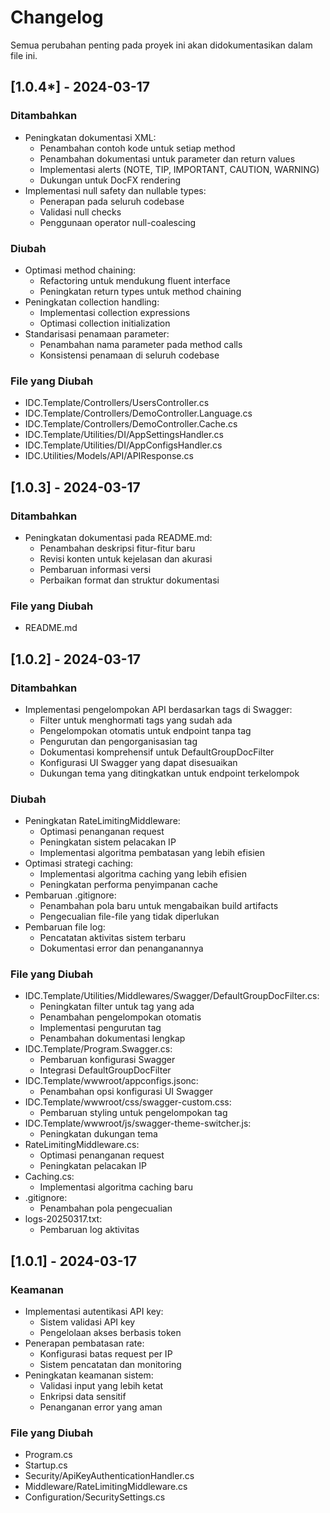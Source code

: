 # Changelog

Semua perubahan penting pada proyek ini akan didokumentasikan dalam file ini.

## [1.0.4*] - 2024-03-17

### Ditambahkan
- Peningkatan dokumentasi XML:
  * Penambahan contoh kode untuk setiap method
  * Penambahan dokumentasi untuk parameter dan return values
  * Implementasi alerts (NOTE, TIP, IMPORTANT, CAUTION, WARNING)
  * Dukungan untuk DocFX rendering
- Implementasi null safety dan nullable types:
  * Penerapan pada seluruh codebase
  * Validasi null checks
  * Penggunaan operator null-coalescing

### Diubah
- Optimasi method chaining:
  * Refactoring untuk mendukung fluent interface
  * Peningkatan return types untuk method chaining
- Peningkatan collection handling:
  * Implementasi collection expressions
  * Optimasi collection initialization
- Standarisasi penamaan parameter:
  * Penambahan nama parameter pada method calls
  * Konsistensi penamaan di seluruh codebase

### File yang Diubah
- IDC.Template/Controllers/UsersController.cs
- IDC.Template/Controllers/DemoController.Language.cs
- IDC.Template/Controllers/DemoController.Cache.cs
- IDC.Template/Utilities/DI/AppSettingsHandler.cs
- IDC.Template/Utilities/DI/AppConfigsHandler.cs
- IDC.Utilities/Models/API/APIResponse.cs

## [1.0.3] - 2024-03-17

### Ditambahkan
- Peningkatan dokumentasi pada README.md:
  * Penambahan deskripsi fitur-fitur baru
  * Revisi konten untuk kejelasan dan akurasi
  * Pembaruan informasi versi
  * Perbaikan format dan struktur dokumentasi

### File yang Diubah
- README.md

## [1.0.2] - 2024-03-17

### Ditambahkan
- Implementasi pengelompokan API berdasarkan tags di Swagger:
  * Filter untuk menghormati tags yang sudah ada
  * Pengelompokan otomatis untuk endpoint tanpa tag
  * Pengurutan dan pengorganisasian tag
  * Dokumentasi komprehensif untuk DefaultGroupDocFilter
  * Konfigurasi UI Swagger yang dapat disesuaikan
  * Dukungan tema yang ditingkatkan untuk endpoint terkelompok

### Diubah
- Peningkatan RateLimitingMiddleware:
  * Optimasi penanganan request
  * Peningkatan sistem pelacakan IP
  * Implementasi algoritma pembatasan yang lebih efisien
- Optimasi strategi caching:
  * Implementasi algoritma caching yang lebih efisien
  * Peningkatan performa penyimpanan cache
- Pembaruan .gitignore:
  * Penambahan pola baru untuk mengabaikan build artifacts
  * Pengecualian file-file yang tidak diperlukan
- Pembaruan file log:
  * Pencatatan aktivitas sistem terbaru
  * Dokumentasi error dan penanganannya

### File yang Diubah
- IDC.Template/Utilities/Middlewares/Swagger/DefaultGroupDocFilter.cs:
  * Peningkatan filter untuk tag yang ada
  * Penambahan pengelompokan otomatis
  * Implementasi pengurutan tag
  * Penambahan dokumentasi lengkap
- IDC.Template/Program.Swagger.cs:
  * Pembaruan konfigurasi Swagger
  * Integrasi DefaultGroupDocFilter
- IDC.Template/wwwroot/appconfigs.jsonc:
  * Penambahan opsi konfigurasi UI Swagger
- IDC.Template/wwwroot/css/swagger-custom.css:
  * Pembaruan styling untuk pengelompokan tag
- IDC.Template/wwwroot/js/swagger-theme-switcher.js:
  * Peningkatan dukungan tema
- RateLimitingMiddleware.cs:
  * Optimasi penanganan request
  * Peningkatan pelacakan IP
- Caching.cs:
  * Implementasi algoritma caching baru
- .gitignore:
  * Penambahan pola pengecualian
- logs-20250317.txt:
  * Pembaruan log aktivitas

## [1.0.1] - 2024-03-17

### Keamanan
- Implementasi autentikasi API key:
  * Sistem validasi API key
  * Pengelolaan akses berbasis token
- Penerapan pembatasan rate:
  * Konfigurasi batas request per IP
  * Sistem pencatatan dan monitoring
- Peningkatan keamanan sistem:
  * Validasi input yang lebih ketat
  * Enkripsi data sensitif
  * Penanganan error yang aman

### File yang Diubah
- Program.cs
- Startup.cs
- Security/ApiKeyAuthenticationHandler.cs
- Middleware/RateLimitingMiddleware.cs
- Configuration/SecuritySettings.cs
